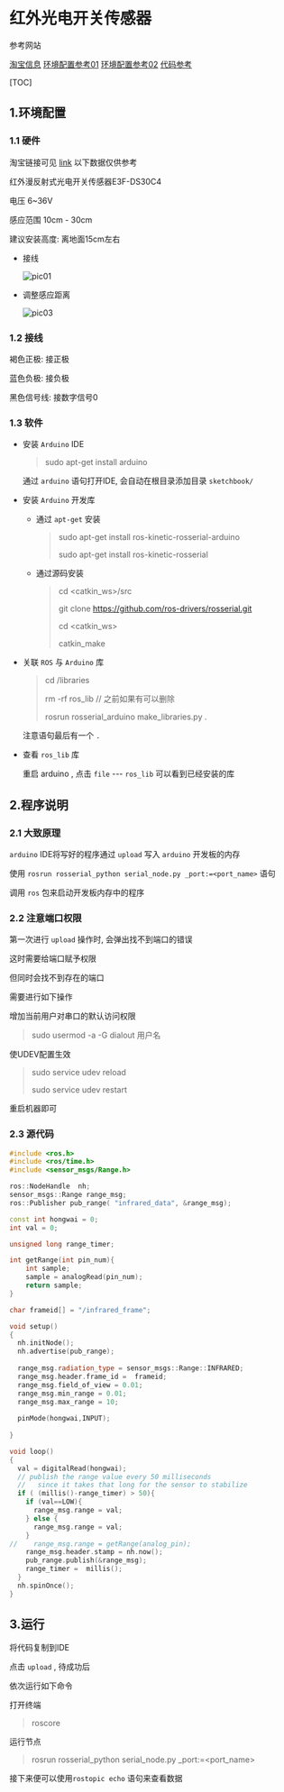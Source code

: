 # 红外光电开关传感器

参考网站

[淘宝信息](https://item.taobao.com/item.htm?spm=a230r.1.14.103.48dc6c91jfxiRq&id=527070300777&ns=1&abbucket=6#detail)  [环境配置参考01](https://www.sohu.com/a/216548608_796852)  [环境配置参考02](https://www.ncnynl.com/archives/201610/918.html) [代码参考](https://www.arduino.cn/thread-80395-1-1.html)

[TOC]



## 1.环境配置

### 1.1 硬件

淘宝链接可见 [link](https://item.taobao.com/item.htm?spm=a230r.1.14.103.48dc6c91jfxiRq&id=527070300777&ns=1&abbucket=6#detail) 以下数据仅供参考

红外漫反射式光电开关传感器E3F-DS30C4

电压 6~36V

感应范围 10cm - 30cm

建议安装高度: 离地面15cm左右

- 接线

  ![pic01](pic/infrared/pic01.png)

- 调整感应距离

  ![pic03](pic/infrared/pic03.png)

### 1.2 接线

褐色正极: 接正极

蓝色负极: 接负极

黑色信号线: 接数字信号0

### 1.3 软件

- 安装 `Arduino` IDE

  > sudo apt-get install arduino

  通过 `arduino` 语句打开IDE, 会自动在根目录添加目录 `sketchbook/`

- 安装 `Arduino` 开发库

  - 通过 `apt-get` 安装

    > sudo apt-get install ros-kinetic-rosserial-arduino
    > 
    > sudo apt-get install ros-kinetic-rosserial

  - 通过源码安装

    > cd <catkin_ws>/src
    >
    > git clone https://github.com/ros-drivers/rosserial.git
    >
    > cd <catkin_ws>
    >
    > catkin_make

- 关联 `ROS` 与 `Arduino` 库

  >  cd <sketchbook>/libraries
  >  
  >  rm -rf ros_lib   // 之前如果有可以删除
  >  
  > rosrun rosserial_arduino make_libraries.py .

  注意语句最后有一个 `.`

- 查看 `ros_lib` 库

  重启 arduino , 点击 `file` --- `ros_lib` 可以看到已经安装的库



## 2.程序说明

### 2.1 大致原理

`arduino` IDE将写好的程序通过 `upload` 写入 `arduino` 开发板的内存

使用 `rosrun rosserial_python serial_node.py _port:=<port_name>` 语句

调用 `ros` 包来启动开发板内存中的程序

### 2.2 注意端口权限

第一次进行 `upload` 操作时, 会弹出找不到端口的错误

这时需要给端口赋予权限

但同时会找不到存在的端口

需要进行如下操作

增加当前用户对串口的默认访问权限

> sudo usermod -a -G dialout 用户名

使UDEV配置生效

> sudo service udev reload
>
> sudo service udev restart

重启机器即可



### 2.3 源代码

```c++
#include <ros.h>
#include <ros/time.h>
#include <sensor_msgs/Range.h>

ros::NodeHandle  nh;
sensor_msgs::Range range_msg;
ros::Publisher pub_range( "infrared_data", &range_msg);

const int hongwai = 0;
int val = 0;

unsigned long range_timer;

int getRange(int pin_num){
    int sample;
    sample = analogRead(pin_num);
    return sample;
}

char frameid[] = "/infrared_frame";

void setup()
{
  nh.initNode();
  nh.advertise(pub_range);
  
  range_msg.radiation_type = sensor_msgs::Range::INFRARED;
  range_msg.header.frame_id =  frameid;
  range_msg.field_of_view = 0.01;
  range_msg.min_range = 0.01;
  range_msg.max_range = 10;
  
  pinMode(hongwai,INPUT);
  
}

void loop()
{
  val = digitalRead(hongwai);
  // publish the range value every 50 milliseconds
  //   since it takes that long for the sensor to stabilize
  if ( (millis()-range_timer) > 50){
    if (val==LOW){
      range_msg.range = val;
    } else {
      range_msg.range = val;
    }
//    range_msg.range = getRange(analog_pin);
    range_msg.header.stamp = nh.now();
    pub_range.publish(&range_msg);
    range_timer =  millis();
  }
  nh.spinOnce();
}
```



## 3.运行

将代码复制到IDE

点击 `upload` , 待成功后

依次运行如下命令

打开终端

> roscore

运行节点

> rosrun  rosserial_python serial_node.py _port:=<port_name>

接下来便可以使用`rostopic echo` 语句来查看数据




